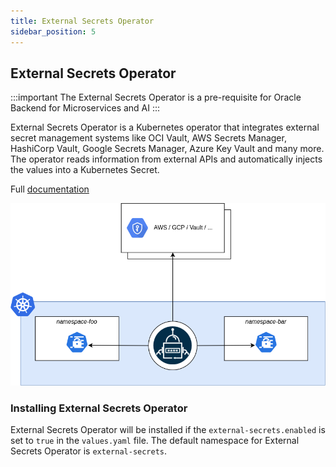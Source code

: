 ```yaml
---
title: External Secrets Operator
sidebar_position: 5
---
```

## External Secrets Operator

:::important
The External Secrets Operator is a pre-requisite for Oracle Backend for Microservices and AI
:::

External Secrets Operator is a Kubernetes operator that integrates external secret management systems like OCI Vault, AWS Secrets Manager,
HashiCorp Vault, Google Secrets Manager, Azure Key Vault and many more. The operator reads information from external APIs and automatically injects the values into a Kubernetes Secret.

Full [documentation](https://external-secrets.io/latest/)

![External Secrets Operator](images/diagrams-high-level-simple.png)

### Installing External Secrets Operator

External Secrets Operator will be installed if the `external-secrets.enabled` is set to `true` in the `values.yaml` file. The default namespace for External Secrets Operator is `external-secrets`.
